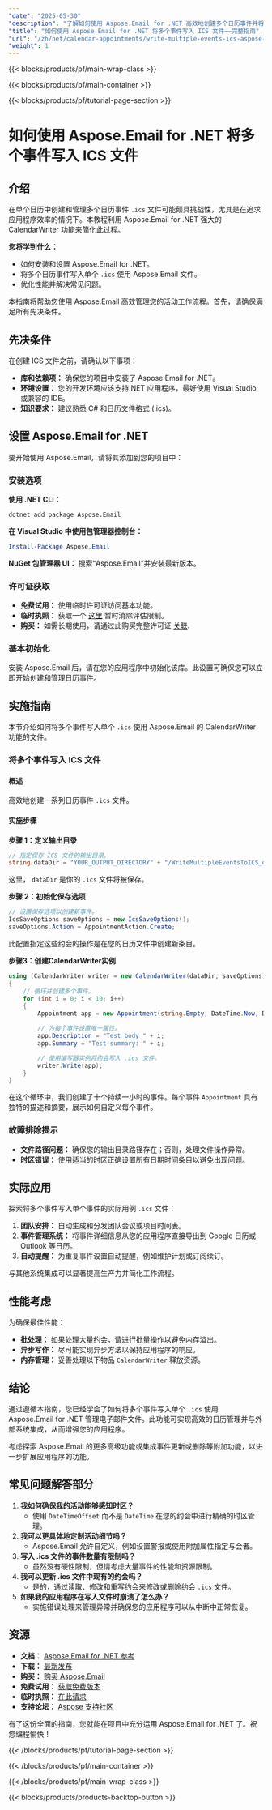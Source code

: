 ```yaml
---
"date": "2025-05-30"
"description": "了解如何使用 Aspose.Email for .NET 高效地创建多个日历事件并将其导出到单个 ICS 文件中。请遵循包含代码示例的详细指南。"
"title": "如何使用 Aspose.Email for .NET 将多个事件写入 ICS 文件——完整指南"
"url": "/zh/net/calendar-appointments/write-multiple-events-ics-aspose-email-net/"
"weight": 1
---
```


{{< blocks/products/pf/main-wrap-class >}}

{{< blocks/products/pf/main-container >}}

{{< blocks/products/pf/tutorial-page-section >}}
# 如何使用 Aspose.Email for .NET 将多个事件写入 ICS 文件

## 介绍

在单个日历中创建和管理多个日历事件 `.ics` 文件可能颇具挑战性，尤其是在追求应用程序效率的情况下。本教程利用 Aspose.Email for .NET 强大的 CalendarWriter 功能来简化此过程。

**您将学到什么：**
- 如何安装和设置 Aspose.Email for .NET。
- 将多个日历事件写入单个 `.ics` 使用 Aspose.Email 文件。
- 优化性能并解决常见问题。

本指南将帮助您使用 Aspose.Email 高效管理您的活动工作流程。首先，请确保满足所有先决条件。

## 先决条件

在创建 ICS 文件之前，请确认以下事项：

- **库和依赖项：** 确保您的项目中安装了 Aspose.Email for .NET。
- **环境设置：** 您的开发环境应该支持.NET 应用程序，最好使用 Visual Studio 或兼容的 IDE。
- **知识要求：** 建议熟悉 C# 和日历文件格式 (.ics)。

## 设置 Aspose.Email for .NET

要开始使用 Aspose.Email，请将其添加到您的项目中：

### 安装选项

**使用 .NET CLI：**
```bash
dotnet add package Aspose.Email
```

**在 Visual Studio 中使用包管理器控制台：**
```powershell
Install-Package Aspose.Email
```

**NuGet 包管理器 UI：**
搜索“Aspose.Email”并安装最新版本。

### 许可证获取
- **免费试用：** 使用临时许可证访问基本功能。
- **临时执照：** 获取一个 [这里](https://purchase.aspose.com/temporary-license/) 暂时消除评估限制。
- **购买：** 如需长期使用，请通过此购买完整许可证 [关联](https://purchase。aspose.com/buy).

### 基本初始化

安装 Aspose.Email 后，请在您的应用程序中初始化该库。此设置可确保您可以立即开始创建和管理日历事件。

## 实施指南

本节介绍如何将多个事件写入单个 `.ics` 使用 Aspose.Email 的 CalendarWriter 功能的文件。

### 将多个事件写入 ICS 文件

#### 概述
高效地创建一系列日历事件 `.ics` 文件。

#### 实施步骤

**步骤 1：定义输出目录**
```csharp
// 指定保存 ICS 文件的输出目录。
string dataDir = "YOUR_OUTPUT_DIRECTORY" + "/WriteMultipleEventsToICS_out.ics";
```
这里， `dataDir` 是你的 `.ics` 文件将被保存。

**步骤 2：初始化保存选项**
```csharp
// 设置保存选项以创建新事件。
IcsSaveOptions saveOptions = new IcsSaveOptions();
saveOptions.Action = AppointmentAction.Create;
```
此配置指定这些约会的操作是在您的日历文件中创建新条目。

**步骤3：创建CalendarWriter实例**
```csharp
using (CalendarWriter writer = new CalendarWriter(dataDir, saveOptions))
{
    // 循环并创建多个事件。
    for (int i = 0; i < 10; i++)
    {
        Appointment app = new Appointment(string.Empty, DateTime.Now, DateTime.Now.AddHours(1), "sender@domain.com", "receiver@domain.com");

        // 为每个事件设置唯一属性。
        app.Description = "Test body " + i;
        app.Summary = "Test summary: " + i;

        // 使用编写器实例将约会写入 .ics 文件。
        writer.Write(app);
    }
}
```
在这个循环中，我们创建了十个持续一小时的事件。每个事件 `Appointment` 具有独特的描述和摘要，展示如何自定义每个事件。

### 故障排除提示
- **文件路径问题：** 确保您的输出目录路径存在；否则，处理文件操作异常。
- **时区错误：** 使用适当的时区正确设置所有日期时间条目以避免出现问题。

## 实际应用

探索将多个事件写入单个事件的实际用例 `.ics` 文件：
1. **团队安排：** 自动生成和分发团队会议或项目时间表。
2. **事件管理系统：** 将事件详细信息从您的应用程序直接导出到 Google 日历或 Outlook 等日历。
3. **自动提醒：** 为重复事件设置自动提醒，例如维护计划或订阅续订。

与其他系统集成可以显著提高生产力并简化工作流程。

## 性能考虑
为确保最佳性能：
- **批处理：** 如果处理大量约会，请进行批量操作以避免内存溢出。
- **异步写作：** 尽可能实现异步方法以保持应用程序的响应。
- **内存管理：** 妥善处理以下物品 `CalendarWriter` 释放资源。

## 结论
通过遵循本指南，您已经学会了如何将多个事件写入单个 `.ics` 使用 Aspose.Email for .NET 管理电子邮件文件。此功能可实现高效的日历管理并与外部系统集成，从而增强您的应用程序。

考虑探索 Aspose.Email 的更多高级功能或集成事件更新或删除等附加功能，以进一步扩展应用程序的功能。

## 常见问题解答部分
1. **我如何确保我的活动能够感知时区？**
   - 使用 `DateTimeOffset` 而不是 `DateTime` 在您的约会中进行精确的时区管理。
2. **我可以更具体地定制活动细节吗？**
   - Aspose.Email 允许自定义，例如设置警报或使用附加属性指定与会者。
3. **写入 .ics 文件的事件数量有限制吗？**
   - 虽然没有硬性限制，但请考虑大量事件的性能和资源限制。
4. **我可以更新 .ics 文件中现有的约会吗？**
   - 是的，通过读取、修改和重写约会来修改或删除约会 `.ics` 文件。
5. **如果我的应用程序在写入文件时崩溃了怎么办？**
   - 实施错误处理来管理异常并确保您的应用程序可以从中断中正常恢复。

## 资源
- **文档：** [Aspose.Email for .NET 参考](https://reference.aspose.com/email/net/)
- **下载：** [最新发布](https://releases.aspose.com/email/net/)
- **购买：** [购买 Aspose.Email](https://purchase.aspose.com/buy)
- **免费试用：** [获取免费版本](https://releases.aspose.com/email/net/)
- **临时执照：** [在此请求](https://purchase.aspose.com/temporary-license/)
- **支持论坛：** [Aspose 支持社区](https://forum.aspose.com/c/email/10)

有了这份全面的指南，您就能在项目中充分运用 Aspose.Email for .NET 了。祝您编程愉快！

{{< /blocks/products/pf/tutorial-page-section >}}

{{< /blocks/products/pf/main-container >}}

{{< /blocks/products/pf/main-wrap-class >}}

{{< blocks/products/products-backtop-button >}}